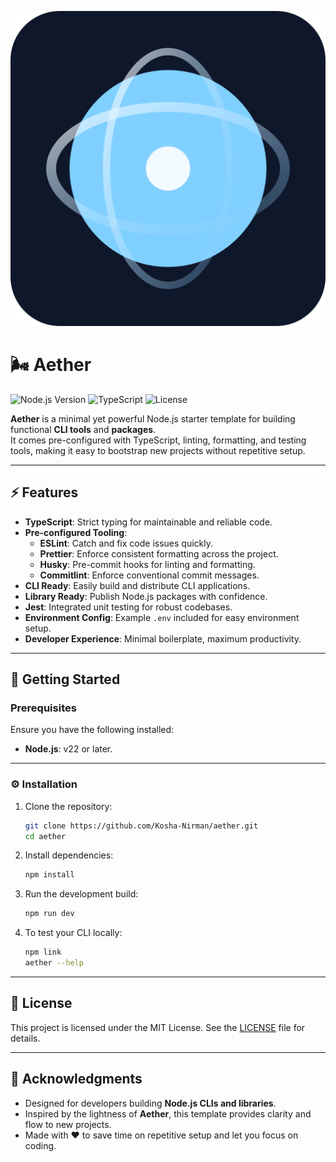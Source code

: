 <p align="center">
  <img src="logo.svg" alt="Logo">
</p>

# 🌬️ Aether

![Node.js Version](https://img.shields.io/badge/Node.js-22%2B-339933?logo=nodedotjs&logoColor=white)
![TypeScript](https://img.shields.io/badge/TypeScript-5%2B-007ACC?logo=typescript&logoColor=white)
![License](https://img.shields.io/badge/License-MIT-yellow?logo=open-source-initiative&logoColor=white)

**Aether** is a minimal yet powerful Node.js starter template for building functional **CLI tools** and **packages**.  
It comes pre-configured with TypeScript, linting, formatting, and testing tools, making it easy to bootstrap new projects without repetitive setup.

---

## ⚡ Features

- **TypeScript**: Strict typing for maintainable and reliable code.
- **Pre-configured Tooling**:
  - **ESLint**: Catch and fix code issues quickly.
  - **Prettier**: Enforce consistent formatting across the project.
  - **Husky**: Pre-commit hooks for linting and formatting.
  - **Commitlint**: Enforce conventional commit messages.
- **CLI Ready**: Easily build and distribute CLI applications.
- **Library Ready**: Publish Node.js packages with confidence.
- **Jest**: Integrated unit testing for robust codebases.
- **Environment Config**: Example `.env` included for easy environment setup.
- **Developer Experience**: Minimal boilerplate, maximum productivity.

---

## 🚀 Getting Started

### Prerequisites

Ensure you have the following installed:

- **Node.js**: v22 or later.

---

### ⚙️ Installation

1. Clone the repository:

   ```bash
   git clone https://github.com/Kosha-Nirman/aether.git
   cd aether
   ```

2. Install dependencies:

   ```bash
   npm install
   ```

3. Run the development build:

   ```bash
   npm run dev
   ```

4. To test your CLI locally:

   ```bash
   npm link
   aether --help
   ```

---

## 📜 License

This project is licensed under the MIT License. See the [LICENSE](LICENSE.md) file for details.

---

## 🙌 Acknowledgments

- Designed for developers building **Node.js CLIs and libraries**.
- Inspired by the lightness of **Aether**, this template provides clarity and flow to new projects.
- Made with ❤️ to save time on repetitive setup and let you focus on coding.
